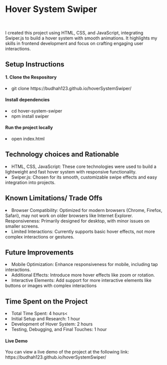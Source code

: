 <h1>Hover System Swiper </h1><br>
<p>I created this project using HTML, CSS, and JavaScript, integrating Swiper.js to build a hover system with smooth animations. It highlights my skills in frontend development and focus on crafting engaging user interactions.</p>
<h2>Setup Instructions</h2>
<h4>1. Clone the Respository</h6>
<li>git clone https://budhah123.github.io/hoverSystemSwiper/ </li>
<h4>Install dependencies</h6>
<li>cd hover-system-swiper</li>
<li>npm install swiper</li>
<h4>Run the project locally</h6>
<li>open index.html</li>
<h2> Technology choices and Rationable</h2>
<li>HTML, CSS, JavaScript: These core technologies were used to build a lightweight and fast hover system with responsive functionality.</li>
<li>Swiper.js: Chosen for its smooth, customizable swipe effects and easy integration into projects.</li>

<h2>Known Limitations/ Trade Offs</h2>
<li>Browser Compatibility: Optimized for modern browsers (Chrome, Firefox, Safari), may not work on older browsers like Internet Explorer.
Responsiveness: Primarily designed for desktop, with minor issues on smaller screens.</li>
<li>Limited Interactions: Currently supports basic hover effects, not more complex interactions or gestures.</li>
<h2>Future Improvements</h2>
<li>Mobile Optimization: Enhance responsiveness for mobile, including tap interactions.</li>
<li>Additional Effects: Introduce more hover effects like zoom or rotation.</li>
<li>Interactive Elements: Add support for more interactive elements like buttons or images with complex interactions</li>

<h2>Time Spent on the Project</h2>
<li>Total Time Spent: 4 hours<</li>
<li>Initial Setup and Research: 1 hour</li>
     <li>Development of Hover System: 2 hours</li>
      <li>Testing, Debugging, and Final Touches: 1 hour</li>
<h4>Live Demo</h4>
You can view a live demo of the project at the following link:
https://budhah123.github.io/hoverSystemSwiper/






